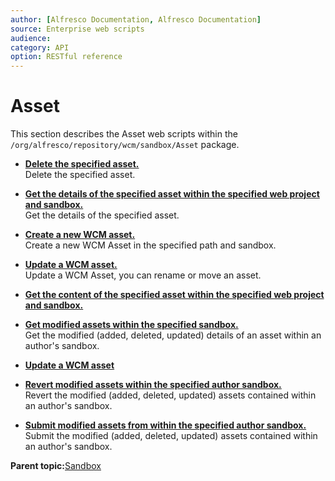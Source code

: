 ```yaml
---
author: [Alfresco Documentation, Alfresco Documentation]
source: Enterprise web scripts
audience: 
category: API
option: RESTful reference
---
```


# Asset

This section describes the Asset web scripts within the `/org/alfresco/repository/wcm/sandbox/Asset` package.

-   **[Delete the specified asset.](../references/RESTful-AssetAssetDelete.md)**  
 Delete the specified asset.
-   **[Get the details of the specified asset within the specified web project and sandbox.](../references/RESTful-AssetAssetGet.md)**  
 Get the details of the specified asset.
-   **[Create a new WCM asset.](../references/RESTful-AssetAssetPost.md)**  
 Create a new WCM Asset in the specified path and sandbox.
-   **[Update a WCM asset.](../references/RESTful-AssetAssetPut.md)**  
 Update a WCM Asset, you can rename or move an asset.
-   **[Get the content of the specified asset within the specified web project and sandbox.](../references/RESTful-AssetContentGet.md)**  

-   **[Get modified assets within the specified sandbox.](../references/RESTful-AssetModifiedGet.md)**  
 Get the modified \(added, deleted, updated\) details of an asset within an author's sandbox.
-   **[Update a WCM asset](../references/RESTful-AssetPropertiesPost.md)**  

-   **[Revert modified assets within the specified author sandbox.](../references/RESTful-AssetRevertPost.md)**  
 Revert the modified \(added, deleted, updated\) assets contained within an author's sandbox.
-   **[Submit modified assets from within the specified author sandbox.](../references/RESTful-AssetSubmitPost.md)**  
 Submit the modified \(added, deleted, updated\) assets contained within an author's sandbox.

**Parent topic:**[Sandbox](../references/RESTful-Sandbox.md)

